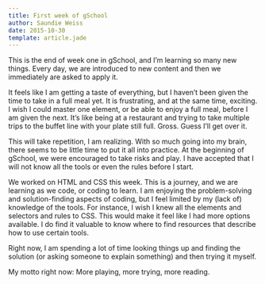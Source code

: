```yaml
---
title: First week of gSchool
author: Saundie Weiss
date: 2015-10-30
template: article.jade
---
```


This is the end of week one in gSchool, and I’m learning so many new things. Every day, we are introduced to new content and then we immediately are asked to apply it.

<span class="more"></span>

It feels like I am getting a taste of everything, but I haven’t been given the time to take in a full meal yet. It is frustrating, and at the same time, exciting. I wish I could master one element, or be able to enjoy a full meal, before I am given the next. It’s like being at a restaurant and trying to take multiple trips to the buffet line with your plate still full. Gross. Guess I’ll get over it.

This will take repetition, I am realizing. With so much going into my brain, there seems to be little time to put it all into practice. At the beginning of gSchool, we were encouraged to take risks and play. I have accepted that I will not know all the tools or even the rules before I start.

We worked on HTML and CSS this week. This is a journey, and we are learning as we code, or coding to learn. I am enjoying the problem-solving and solution-finding aspects of coding, but I feel limited by my (lack of) knowledge of the tools. For instance, I wish I knew all the elements and selectors and rules to CSS. This would make it feel like I had more options available. I do find it valuable to know where to find resources that describe how to use certain tools.

Right now, I am spending a lot of time looking things up and finding the solution (or asking someone to explain something) and then trying it myself.

My motto right now: More playing, more trying, more reading.
